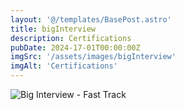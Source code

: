 ```yaml
---
layout: '@/templates/BasePost.astro'
title: bigInterview
description: Certifications
pubDate: 2024-17-01T00:00:00Z
imgSrc: '/assets/images/bigInterview'
imgAlt: 'Certifications'
---
```


![Big Interview - Fast Track](/assets/images/bigInterview/big_interview-fast-track_page-0001.jpeg)
